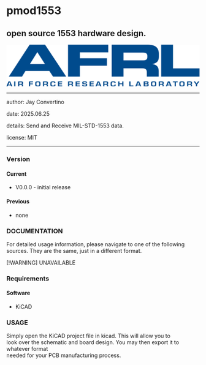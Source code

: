 # pmod1553
## open source 1553 hardware design.

![image](docs/manual/img/AFRL.png)

---

  author: Jay Convertino   
  
  date: 2025.06.25  
  
  details: Send and Receive MIL-STD-1553 data.   
  
  license: MIT   
  
<!--  Actions:  

  [![Lint Status](../../actions/workflows/lint.yml/badge.svg)](../../actions)  
  [![Manual Status](../../actions/workflows/manual.yml/badge.svg)](../../actions)  -->
  
---

### Version
#### Current
  - V0.0.0 - initial release

#### Previous
  - none

### DOCUMENTATION
  For detailed usage information, please navigate to one of the following sources. They are the same, just in a different format.

  [!WARNING]  UNAVAILABLE
<!--  - [axis_1553.pdf](docs/manual/axis_1553.pdf)
  - [github page](https://johnathan-convertino-afrl.github.io/axis_1553/)-->

### Requirements
#### Software
  * KiCAD
  
### USAGE

Simply open the KiCAD project file in kicad. This will allow you to  
look over the schematic and board design. You may then export it to whatever format   
needed for your PCB manufacturing process.  

